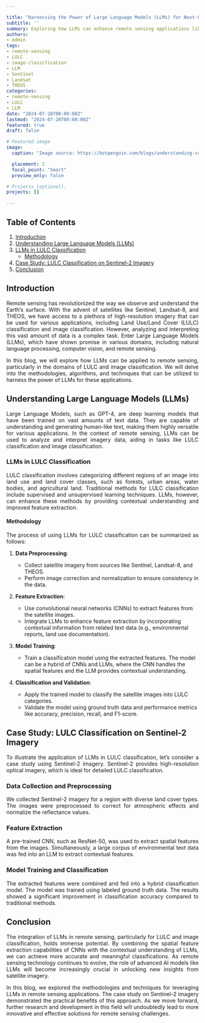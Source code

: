 ```yaml
---

title: "Harnessing the Power of Large Language Models (LLMs) for Next-Gen Remote Sensing Insights"  
subtitle: ''  
summary: Exploring how LLMs can enhance remote sensing applications like LULC and image classification using Sentinel, Landsat-8, and THEOS imagery.  
authors:  
- admin  
tags:  
- remote-sensing  
- LULC  
- image-classification  
- LLM  
- Sentinel  
- Landsat  
- THEOS  
categories:  
- remote-sensing  
- LULC
- LLM
date: "2024-07-28T00:00:00Z"  
lastmod: "2024-07-28T00:00:00Z"  
featured: true  
draft: false

# Featured image
image:  
  caption: "Image source: https://botpenguin.com/blogs/understanding-custom-llm-models" 

  placement: 2  
  focal_point: "Smart"  
  preview_only: false

# Projects (optional).
projects: []

---
```


## Table of Contents

1. [Introduction](#introduction)
2. [Understanding Large Language Models (LLMs)](#understanding-large-language-models-llms)
3. [LLMs in LULC Classification](#llms-in-lulc-classification)
    - [Methodology](#methodology)
4. [Case Study: LULC Classification on Sentinel-2 Imagery](#case-study-lulc-classification-on-sentinel-2-imagery)
5. [Conclusion](#conclusion)

## Introduction

<p align="justify">
Remote sensing has revolutionized the way we observe and understand the Earth’s surface. With the advent of satellites like Sentinel, Landsat-8, and THEOS, we have access to a plethora of high-resolution imagery that can be used for various applications, including Land Use/Land Cover (LULC) classification and image classification. However, analyzing and interpreting this vast amount of data is a complex task. Enter Large Language Models (LLMs), which have shown promise in various domains, including natural language processing, computer vision, and remote sensing.
</p>

<p align="justify">
In this blog, we will explore how LLMs can be applied to remote sensing, particularly in the domains of LULC and image classification. We will delve into the methodologies, algorithms, and techniques that can be utilized to harness the power of LLMs for these applications.
</p>

## Understanding Large Language Models (LLMs)

<p align="justify">
Large Language Models, such as GPT-4, are deep learning models that have been trained on vast amounts of text data. They are capable of understanding and generating human-like text, making them highly versatile for various applications. In the context of remote sensing, LLMs can be used to analyze and interpret imagery data, aiding in tasks like LULC classification and image classification.
</p>

### LLMs in LULC Classification

<p align="justify">
LULC classification involves categorizing different regions of an image into land use and land cover classes, such as forests, urban areas, water bodies, and agricultural land. Traditional methods for LULC classification include supervised and unsupervised learning techniques. LLMs, however, can enhance these methods by providing contextual understanding and improved feature extraction.
</p>

#### Methodology

<p align="justify">
The process of using LLMs for LULC classification can be summarized as follows:
</p>

1. **Data Preprocessing**:
    - Collect satellite imagery from sources like Sentinel, Landsat-8, and THEOS.
    - Perform image correction and normalization to ensure consistency in the data.
    
2. **Feature Extraction**:
    - Use convolutional neural networks (CNNs) to extract features from the satellite images.
    - Integrate LLMs to enhance feature extraction by incorporating contextual information from related text data (e.g., environmental reports, land use documentation).

3. **Model Training**:
    - Train a classification model using the extracted features. The model can be a hybrid of CNNs and LLMs, where the CNN handles the spatial features and the LLM provides contextual understanding.
    
4. **Classification and Validation**:
    - Apply the trained model to classify the satellite images into LULC categories.
    - Validate the model using ground truth data and performance metrics like accuracy, precision, recall, and F1-score.

## Case Study: LULC Classification on Sentinel-2 Imagery

<p align="justify">
To illustrate the application of LLMs in LULC classification, let’s consider a case study using Sentinel-2 imagery. Sentinel-2 provides high-resolution optical imagery, which is ideal for detailed LULC classification.
</p>

### Data Collection and Preprocessing

<p align="justify">
We collected Sentinel-2 imagery for a region with diverse land cover types. The images were preprocessed to correct for atmospheric effects and normalize the reflectance values.
</p>

### Feature Extraction

<p align="justify">
A pre-trained CNN, such as ResNet-50, was used to extract spatial features from the images. Simultaneously, a large corpus of environmental text data was fed into an LLM to extract contextual features.
</p>

### Model Training and Classification

<p align="justify">
The extracted features were combined and fed into a hybrid classification model. The model was trained using labeled ground truth data. The results showed a significant improvement in classification accuracy compared to traditional methods.
</p>

## Conclusion

<p align="justify">
The integration of LLMs in remote sensing, particularly for LULC and image classification, holds immense potential. By combining the spatial feature extraction capabilities of CNNs with the contextual understanding of LLMs, we can achieve more accurate and meaningful classifications. As remote sensing technology continues to evolve, the role of advanced AI models like LLMs will become increasingly crucial in unlocking new insights from satellite imagery.
</p>

<p align="justify">
In this blog, we explored the methodologies and techniques for leveraging LLMs in remote sensing applications. The case study on Sentinel-2 imagery demonstrated the practical benefits of this approach. As we move forward, further research and development in this field will undoubtedly lead to more innovative and effective solutions for remote sensing challenges.
</p>